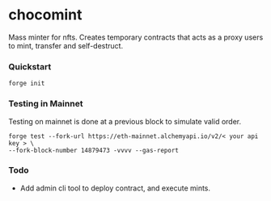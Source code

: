 # chocomint

Mass minter for nfts. Creates temporary contracts that acts as a proxy users to mint, transfer and self-destruct.

### Quickstart

```
forge init
```

### Testing in Mainnet

Testing on mainnet is done at a previous block to simulate valid order.

```
forge test --fork-url https://eth-mainnet.alchemyapi.io/v2/< your api key > \
--fork-block-number 14879473 -vvvv --gas-report
```

### Todo

- Add admin cli tool to deploy contract, and execute mints.
